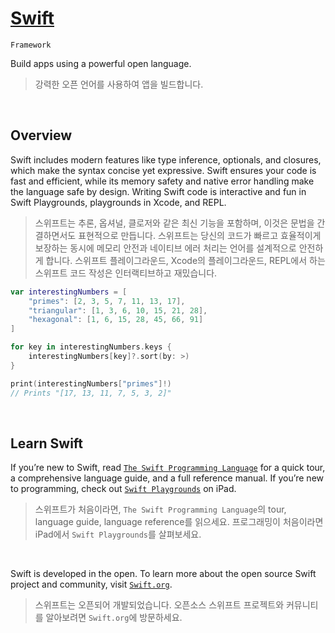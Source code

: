 # [Swift](https://developer.apple.com/documentation/swift)

`Framework`

Build apps using a powerful open language.

> 강력한 오픈 언어를 사용하여 앱을 빌드합니다.

<br>

## Overview

Swift includes modern features like type inference, optionals, and closures, which make the syntax concise yet expressive. Swift ensures your code is fast and efficient, while its memory safety and native error handling make the language safe by design. Writing Swift code is interactive and fun in Swift Playgrounds, playgrounds in Xcode, and REPL.

> 스위프트는 추론, 옵셔널, 클로저와 같은 최신 기능을 포함하며, 이것은 문법을 간결하면서도 표현적으로 만듭니다. 스위프트는 당신의 코드가 빠르고 효율적이게 보장하는 동시에 메모리 안전과 네이티브 에러 처리는 언어를 설계적으로 안전하게 합니다. 스위프트 플레이그라운드, Xcode의 플레이그라운드, REPL에서 하는 스위프트 코드 작성은 인터랙티브하고 재밌습니다.

~~~swift
var interestingNumbers = [
    "primes": [2, 3, 5, 7, 11, 13, 17],
    "triangular": [1, 3, 6, 10, 15, 21, 28],
    "hexagonal": [1, 6, 15, 28, 45, 66, 91]
]

for key in interestingNumbers.keys {
    interestingNumbers[key]?.sort(by: >)
}

print(interestingNumbers["primes"]!)
// Prints "[17, 13, 11, 7, 5, 3, 2]"
~~~

<br>

## Learn Swift

If you’re new to Swift, read [`The Swift Programming Language`](https://docs.swift.org/swift-book/) for a quick tour, a comprehensive language guide, and a full reference manual. If you’re new to programming, check out [`Swift Playgrounds`](https://www.apple.com/swift/playgrounds/) on iPad.

> 스위프트가 처음이라면, `The Swift Programming Language`의 tour, language guide, language reference를 읽으세요. 프로그래밍이 처음이라면 iPad에서 `Swift Playgrounds`를 살펴보세요.  

<br>

Swift is developed in the open. To learn more about the open source Swift project and community, visit [`Swift.org`](https://swift.org/).
  
> 스위프트는 오픈되어 개발되었습니다. 오픈소스 스위프트 프로젝트와 커뮤니티를 알아보려면 `Swift.org`에 방문하세요.
